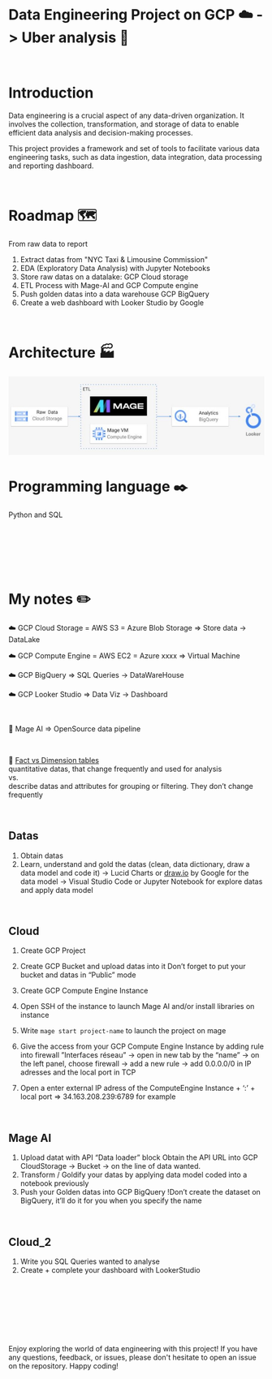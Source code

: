 # Data Engineering Project on GCP :cloud: -> Uber analysis :taxi:

<br>

# Introduction
Data engineering is a crucial aspect of any data-driven organization. It involves the collection, transformation, and storage of data to enable efficient data analysis and decision-making processes.

This project provides a framework and set of tools to facilitate various data engineering tasks, such as data ingestion, data integration, data processing and reporting dashboard.

<br>

# Roadmap 🗺
From raw data to report

1. Extract datas from "NYC Taxi & Limousine Commission"
2. EDA (Exploratory Data Analysis) with Jupyter Notebooks
3. Store raw datas on a datalake: GCP Cloud storage
4. ETL Process with Mage-AI and GCP Compute engine
5. Push golden datas into a data warehouse GCP BigQuery
6. Create a web dashboard with Looker Studio by Google

<br>


# Architecture 🏭
<img src="img\final_project_architecture.jpg">

<br>


# Programming language :black_nib:
Python and SQL

<br>
<br>
<br>
<br>
<br>

# My notes :pencil2:

:cloud: GCP Cloud Storage = AWS S3 = Azure Blob Storage
⇒ Store data → DataLake
<br>

:cloud: GCP Compute Engine = AWS EC2 = Azure xxxx
⇒ Virtual Machine
<br>

:cloud: GCP BigQuery 
⇒ SQL Queries → DataWareHouse
<br>

:cloud: GCP Looker Studio
⇒ Data Viz → Dashboard

<br>

🧙 Mage AI
⇒ OpenSource data pipeline

<br>

📇 <ins>Fact vs Dimension tables</ins><br>
quantitative datas, that change frequently and used for analysis<br>
vs.<br>
describe datas and attributes for grouping or filtering. They don’t change frequently

<br>

## Datas

1. Obtain datas
2. Learn, understand and gold the datas (clean, data dictionary, draw a data model and code it)
→ Lucid Charts or [draw.io](http://draw.io) by Google for the data model
→ Visual Studio Code or Jupyter Notebook for explore datas and apply data model

<br>

## Cloud

1. Create GCP Project
2. Create GCP Bucket and upload datas into it
Don’t forget to put your bucket and datas in “Public” mode
3. Create GCP Compute Engine Instance
4. Open SSH of the instance to launch Mage AI and/or install libraries on instance

1. Write `mage start project-name` to launch the project on mage 
2. Give the access from your GCP Compute Engine Instance by adding rule into firewall 
”Interfaces réseau” → open in new tab by the “name”  → on the left panel, choose firewall → add a new rule → add 0.0.0.0/0 in IP adresses and the local port in TCP
3. Open a enter external IP adress of the ComputeEngine Instance + ‘:’ + local port
⇒ 34.163.208.239:6789 for example

<br>

## Mage AI

1. Upload datat with API “Data loader” block
Obtain the API URL into GCP CloudStorage → Bucket → on the line of data wanted.
2. Transform / Goldify your datas by applying data model coded into a notebook previously 
3. Push your Golden datas into GCP BigQuery
!Don’t create the dataset on BigQuery, it’ll do it for you when you specify the name

<br>

## Cloud_2

1. Write you SQL Queries wanted to analyse
2. Create + complete your dashboard with LookerStudio

<br>
<br>
<br>
<br>
<br>

#
Enjoy exploring the world of data engineering with this project! If you have any questions, feedback, or issues, please don't hesitate to open an issue on the repository. Happy coding!
